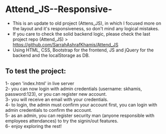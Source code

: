 # Attend_JS--Responsive-

- This is an update to old project (Attens_JS), in which I focused more on the layout and it's responsiveness, so don't mind any logical mistakes.<br/>
- If you care to check the solid backend logic, please check the last project repo (Attend_JS) > https://github.com/SarrahAshrafKhamis/Attend_JS <br/>
- Using HTML, CSS, Bootstrap for the frontend, JS and jQuery for the backend and the localStorage as DB.<br/>

## To test the project:
1- open 'index.html' in live server <br/>
2- you can now login with admin credentials (username: skhamis, password:123), or you can register new account. <br/>
3- you will receive an email with your credentials. <br/>
4- to login, the admin must confirm your account first, you can login with admin credentials to confirm the account. <br/>
5- as an admin, you can register security man (anyone responsible with employees attendances) to try the signin/out features. <br/>
6- enjoy exploring the rest!
